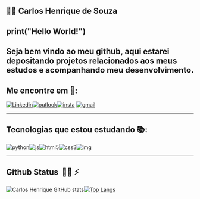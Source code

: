 ## :man_technologist: Carlos Henrique de Souza 



## print("Hello World!")

## Seja bem vindo ao meu github, aqui estarei depositando projetos relacionados aos meus estudos e acompanhando meu desenvolvimento.



## Me encontre em :mega::



[![Linkedin](https://img.shields.io/badge/Carlos-0077B5?style=for-the-badge&logo=linkedin&logoColor=white)](https://www.linkedin.com/in/carlossouzap/https://www.linkedin.com/in/carlossouzap/)[![outlook](https://img.shields.io/badge/outlook-0078D4?style=for-the-badge&logo=microsoft-outlook&logoColor=white)](mailto:carlossouzap@outlook.com)[![insta](https://img.shields.io/badge/ch__sp-E4405F?style=for-the-badge&logo=instagram&logoColor=white)](https://www.instagram.com/ch_sp/) [![gmail](https://img.shields.io/badge/Gmail-D14836?style=for-the-badge&logo=gmail&logoColor=white)](mailto:chsp.dev@gmail.com)

------

## Tecnologias que estou estudando :books::

![python](https://img.shields.io/badge/Python-3776AB?style=for-the-badge&logo=python&logoColor=white)![js](https://img.shields.io/badge/JavaScript-323330?style=for-the-badge&logo=javascript&logoColor=F7DF1E)![html5](https://img.shields.io/badge/HTML5-E34F26?style=for-the-badge&logo=html5&logoColor=white)![css3](https://img.shields.io/badge/CSS3-1572B6?style=for-the-badge&logo=css3&logoColor=white)![img](https://camo.githubusercontent.com/1994e9cf3b0ad01831975faafe9e8c7ead09cf24b8d5fb6ca45a5d38b4d33549/68747470733a2f2f696d672e736869656c64732e696f2f62616467652f466c75747465722d3032353639423f7374796c653d666f722d7468652d6261646765266c6f676f3d666c7574746572266c6f676f436f6c6f723d7768697465)

------



## Github Status ​ :man_technologist: :zap:



![Carlos Henrique GitHub stats](https://github-readme-stats.vercel.app/api?username=CarlosHenrique&show_icons=true&theme=dracula)[![Top Langs](https://github-readme-stats.vercel.app/api/top-langs/?username=CarlosHenrique&layout=compact&show_icons=true&theme=dracula)](https://github.com/CarlosHenrique/github-readme-stats) 
